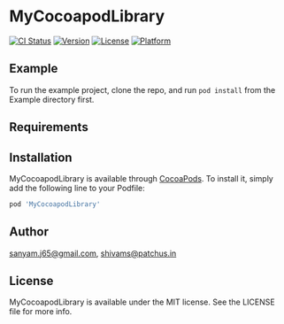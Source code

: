 # MyCocoapodLibrary

[![CI Status](https://img.shields.io/travis/sanyam.j65@gmail.com/MyCocoapodLibrary.svg?style=flat)](https://travis-ci.org/sanyam.j65@gmail.com/MyCocoapodLibrary)
[![Version](https://img.shields.io/cocoapods/v/MyCocoapodLibrary.svg?style=flat)](https://cocoapods.org/pods/MyCocoapodLibrary)
[![License](https://img.shields.io/cocoapods/l/MyCocoapodLibrary.svg?style=flat)](https://cocoapods.org/pods/MyCocoapodLibrary)
[![Platform](https://img.shields.io/cocoapods/p/MyCocoapodLibrary.svg?style=flat)](https://cocoapods.org/pods/MyCocoapodLibrary)

## Example

To run the example project, clone the repo, and run `pod install` from the Example directory first.

## Requirements

## Installation

MyCocoapodLibrary is available through [CocoaPods](https://cocoapods.org). To install
it, simply add the following line to your Podfile:

```ruby
pod 'MyCocoapodLibrary'
```

## Author

sanyam.j65@gmail.com, shivams@patchus.in

## License

MyCocoapodLibrary is available under the MIT license. See the LICENSE file for more info.
